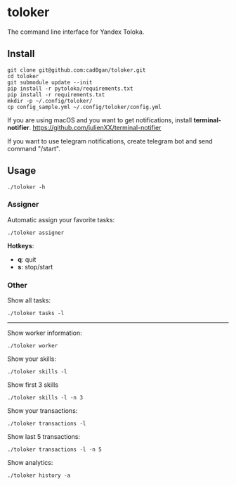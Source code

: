 # toloker
The command line interface for Yandex Toloka.

## Install
    git clone git@github.com:cad0gan/toloker.git
    cd toloker
    git submodule update --init
    pip install -r pytoloka/requirements.txt
    pip install -r requirements.txt
    mkdir -p ~/.config/toloker/
    cp config_sample.yml ~/.config/toloker/config.yml
    
If you are using macOS and you want to get notifications, install **terminal-notifier**.
https://github.com/julienXX/terminal-notifier

If you want to use telegram notifications, create telegram bot and send command "/start".

## Usage
    ./toloker -h
### Assigner
Automatic assign your favorite tasks:
    
    ./toloker assigner
**Hotkeys**:
* **q**: quit
* **s**: stop/start
### Other
Show all tasks:

    ./toloker tasks -l
    
-------------------------------------

Show worker information:

    ./toloker worker

Show your skills:

    ./toloker skills -l

Show first 3 skills

    ./toloker skills -l -n 3
    
Show your transactions:

    ./toloker transactions -l

Show last 5 transactions:

    ./toloker transactions -l -n 5

Show analytics:

    ./toloker history -a
